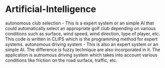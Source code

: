 # Artificial-Intelligence
autonomous club selection - This is a expert system or an simple AI that could automatically select an appropriate golf club depending on various conditions such as surface, wind speed, wind direction, type of player, etc. This code is written in CLIPS which is the programming method for expert systems.
autonomous driving system - This is also an expert system or an simple AI. The difference is fuzzy technique are also incorporated in it. The application is autnomous driving system which takes into account various conditions like friction on the road surface, traffic, etc.
